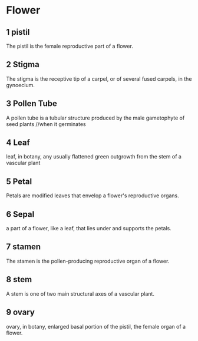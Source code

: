 # Flower

## 1 pistil
The pistil is the female reproductive part of a flower.
## 2 Stigma
The stigma is the receptive tip of a carpel, or of several fused carpels, in the gynoecium.
## 3 Pollen Tube
A pollen tube is a tubular structure produced by the male gametophyte of seed plants //when it germinates
## 4 Leaf
leaf, in botany, any usually flattened green outgrowth from the stem of a vascular plant
## 5 Petal
Petals are modified leaves that envelop a flower's reproductive organs.
## 6 Sepal
a part of a flower, like a leaf, that lies under and supports the petals.
## 7 stamen
The stamen is the pollen-producing reproductive organ of a flower. 
## 8 stem
A stem is one of two main structural axes of a vascular plant.
## 9 ovary
ovary, in botany, enlarged basal portion of the pistil, the female organ of a flower. 
